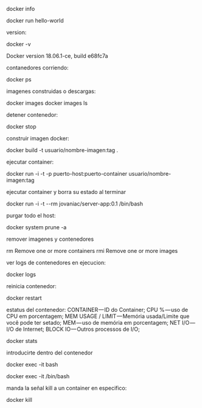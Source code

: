 docker info

docker run hello-world

version:

docker -v

Docker version 18.06.1-ce, build e68fc7a

contanedores corriendo:

docker ps


imagenes construidas o descargas:

docker images
docker images ls

detener contenedor:

docker stop <id contenedor>

construir imagen docker:

docker build -t usuario/nombre-imagen:tag .

ejecutar container:

docker run -i -t -p puerto-host:puerto-container usuario/nombre-imagen:tag 

ejecutar container y borra su estado al terminar

docker run -i -t --rm jovaniac/server-app:0.1 /bin/bash


purgar todo el host:

docker system prune -a

remover imagenes y contenedores

rm          Remove one or more containers
rmi         Remove one or more images

ver logs de contenedores en ejecucion:

docker logs <id contenedor>

reinicia contenedor:

docker restart <id contenedor>

estatus del contenedor:
    CONTAINER — ID do Container;
    CPU % — uso de CPU em porcentagem;
    MEM USAGE / LIMIT — Memória usada/Limite que você pode ter setado;
    MEM — uso de memória em porcentagem;
    NET I/O — I/O de Internet;
    BLOCK IO — Outros processos de I/O;

docker stats <id contenedor>

introducirte dentro del contenedor

docker exec -it  <id contenedor> bash

docker exec -it <id contenedor> /bin/bash

manda la señal kill a un container en especifico:

docker kill <id contenedor>
